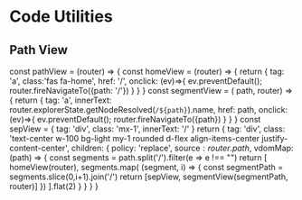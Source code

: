 
# Code Utilities

## Path View

<js-cell>

const pathView = (router) => {
    const homeView = (router) => {
        return {
            tag: 'a',
            class:'fas fa-home',
            href: '/',
            onclick: (ev)=>{ ev.preventDefault(); router.fireNavigateTo({path: '/'}) }
        }
    }
    const segmentView = ( path, router) => {
        return {
            tag: 'a',
            innerText: router.explorerState.getNodeResolved(`/${path}`).name,
            href: path,
            onclick: (ev)=>{ ev.preventDefault(); router.fireNavigateTo({path}) }
        }
    }
    const sepView = {
        tag: 'div',
        class: 'mx-1',
        innerText: '/'
    }
    return {
        tag: 'div',
        class: 'text-center w-100 bg-light my-1 rounded d-flex align-items-center justify-content-center', 
        children: {
            policy: 'replace',
            source$: router.path$,
            vdomMap: (path) => {
                const segments = path.split('/').filter(e => e !== "")
                return [ 
                    homeView(router), 
                    segments.map( (segment, i) => {
                        const segmentPath = segments.slice(0,i+1).join('/')
                        return [sepView, segmentView(segmentPath, router)]
                    })
                ].flat(2)
            }
        }
    }
}
</js-cell>

